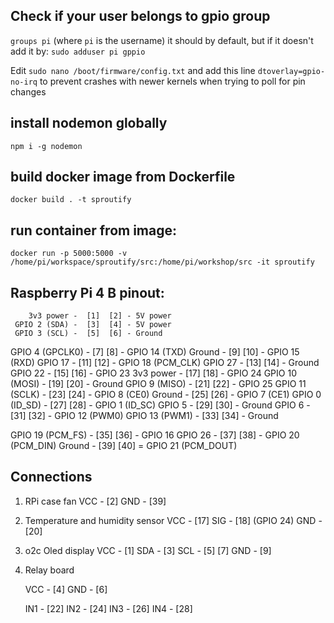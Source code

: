 ## Check if your user belongs to gpio group
`groups pi` (where `pi` is the username)
it should by default, but if it doesn't add it by:
`sudo adduser pi gppio`

Edit `sudo nano /boot/firmware/config.txt` and add this line
`dtoverlay=gpio-no-irq` to prevent crashes with newer kernels when trying to poll for pin changes


## install nodemon globally
`npm i -g nodemon`

## build docker image from Dockerfile
`docker build . -t sproutify`

## run container from image:
`docker run -p 5000:5000 -v /home/pi/workspace/sproutify/src:/home/pi/workshop/src -it sproutify`


## Raspberry Pi 4 B pinout:

        3v3 power -  [1]  [2] - 5V power
     GPIO 2 (SDA) -  [3]  [4] - 5V power
     GPIO 3 (SCL) -  [5]  [6] - Ground
  GPIO 4 (GPCLK0) -  [7]  [8] - GPIO 14 (TXD)
           Ground -  [9] [10] - GPIO 15 (RXD)
          GPIO 17 - [11] [12] - GPIO 18 (PCM_CLK)
          GPIO 27 - [13] [14] - Ground
          GPIO 22 - [15] [16] - GPIO 23
        3v3 power - [17] [18] - GPIO 24
   GPIO 10 (MOSI) - [19] [20] - Ground
    GPIO 9 (MISO) - [21] [22] - GPIO 25
   GPIO 11 (SCLK) - [23] [24] - GPIO 8 (CE0)
           Ground - [25] [26] - GPIO 7 (CE1)
   GPIO 0 (ID_SD) - [27] [28] - GPIO 1 (ID_SC)
           GPIO 5 - [29] [30] - Ground
           GPIO 6 - [31] [32] - GPIO 12 (PWM0)
   GPIO 13 (PWM1) - [33] [34] - Ground

 GPIO 19 (PCM_FS) - [35] [36] - GPIO 16
          GPIO 26 - [37] [38] - GPIO 20 (PCM_DIN)
           Ground - [39] [40] = GPIO 21 (PCM_DOUT)


## Connections

1. RPi case fan 
   VCC - [2]
   GND - [39]


2. Temperature and humidity sensor
   VCC - [17]
   SIG - [18] (GPIO 24)
   GND - [20]

3. o2c Oled display
   VCC - [1]
   SDA - [3]
   SCL - [5]
         [7]
   GND - [9]

4. Relay board

   VCC - [4]
   GND - [6]

   IN1 - [22]
   IN2 - [24]
   IN3 - [26]
   IN4 - [28]
